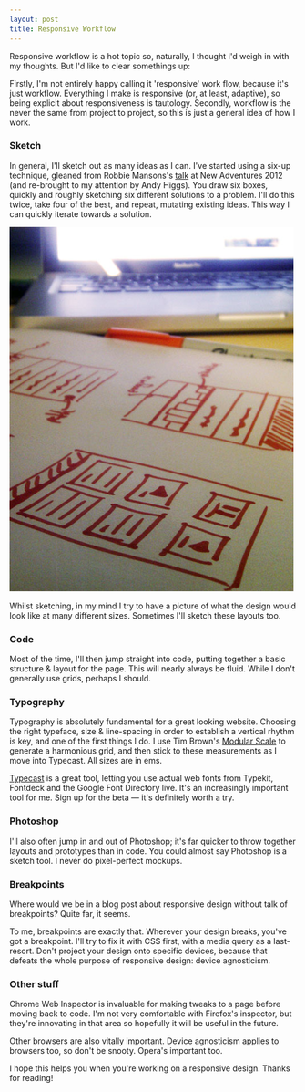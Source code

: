 ```yaml
---
layout: post
title: Responsive Workflow
---
```

Responsive workflow is a hot topic so, naturally, I thought I'd weigh in with my thoughts. But I'd like to clear somethings up:

Firstly, I'm not entirely happy calling it 'responsive' work flow, because it's just workflow. Everything I make is responsive (or, at least, adaptive), so being explicit about responsiveness is tautology. Secondly, workflow is the never the same from project to project, so this is just a general idea of how I work.

### Sketch

In general, I'll sketch out as many ideas as I can. I've started using a six-up technique, gleaned from Robbie Mansons's [talk](http://vimeo.com/35720464) at New Adventures 2012 (and re-brought to my attention by Andy Higgs). You draw six boxes, quickly and roughly sketching six different solutions to a problem. I'll do this twice, take four of the best, and repeat, mutating existing ideas. This way I can quickly iterate towards a solution.

![Six-Up Sketching](/images/responsive-workflow.jpg)

Whilst sketching, in my mind I try to have a picture of what the design would look like at many different sizes. Sometimes I'll sketch these layouts too.

### Code

Most of the time, I'll then jump straight into code, putting together a basic structure & layout for the page. This will nearly always be fluid. While I don't generally use grids, perhaps I should.

### Typography

Typography is absolutely fundamental for a great looking website. Choosing the right typeface, size & line-spacing in order to establish a vertical rhythm is key, and one of the first things I do. I use Tim Brown's [Modular Scale](http://modularscale.com) to generate a harmonious grid, and then stick to these measurements as I move into Typecast. All sizes are in ems.

[Typecast](http://typecastapp.com) is a great tool, letting you use actual web fonts from Typekit, Fontdeck and the Google Font Directory live. It's an increasingly important tool for me. Sign up for the beta — it's definitely worth a try.

### Photoshop

I'll also often jump in and out of Photoshop; it's far quicker to throw together layouts and prototypes than in code. You could almost say Photoshop is a sketch tool. I never do pixel-perfect mockups.

### Breakpoints

Where would we be in a blog post about responsive design without talk of breakpoints? Quite far, it seems.

To me, breakpoints are exactly that. Wherever your design breaks, you've got a breakpoint. I'll try to fix it with CSS first, with a media query as a last-resort. Don't project your design onto specific devices, because that defeats the whole purpose of responsive design: device agnosticism.

### Other stuff

Chrome Web Inspector is invaluable for making tweaks to a page before moving back to code. I'm not very comfortable with Firefox's inspector, but they're innovating in that area so hopefully it will be useful in the future.

Other browsers are also vitally important. Device agnosticism applies to browsers too, so don't be snooty. Opera's important too.

I hope this helps you when you're working on a responsive design. Thanks for reading!
